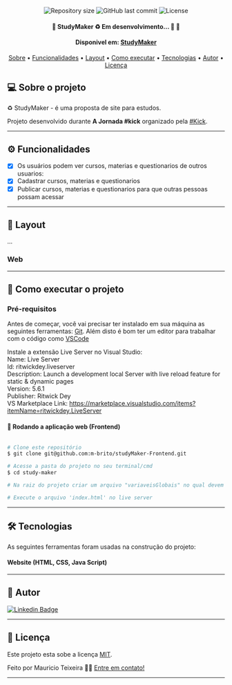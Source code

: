 <p align="center">

  <img alt="Repository size" src="https://img.shields.io/github/repo-size/m-brito/novo-website-shueisha-poc">
  
  <img alt="GitHub last commit" src="https://img.shields.io/github/last-commit/m-brito/novo-website-shueisha-poc">
    
  <img alt="License" src="https://img.shields.io/badge/license-MIT-brightgreen">  
 
</p>

<h4 align="center"> 
	🚧  StudyMaker ♻️ Em desenvolvimento... 🚀 🚧
</h4>

<h4 align="center"> 
  Disponivel em: <a href="https://studymaker.netlify.app/">StudyMaker</a>
</h4>

<p align="center">
 <a href="#-sobre-o-projeto">Sobre</a> •
 <a href="#-funcionalidades">Funcionalidades</a> •
 <a href="#-layout">Layout</a> • 
 <a href="#-como-executar-o-projeto">Como executar</a> • 
 <a href="#-tecnologias">Tecnologias</a> • 
 <a href="#-autor">Autor</a> • 
 <a href="#user-content--licença">Licença</a>
</p>


## 💻 Sobre o projeto

♻️ StudyMaker - é uma proposta de site para estudos.

Projeto desenvolvido durante **A Jornada #kick** organizado pela [#Kick](http://soukick.com.br/).

---

## ⚙️ Funcionalidades

- [x] Os usuários podem ver cursos, materias e questionarios de outros usuarios:
- [x] Cadastrar cursos, materias e questionarios
- [x] Publicar cursos, materias e questionarios para que outras pessoas possam acessar

---

## 🎨 Layout

...

### Web


---

## 🚀 Como executar o projeto

### Pré-requisitos

Antes de começar, você vai precisar ter instalado em sua máquina as seguintes ferramentas:
[Git](https://git-scm.com). 
Além disto é bom ter um editor para trabalhar com o código como [VSCode](https://code.visualstudio.com/)

Instale a extensão Live Server no Visual Studio: <br>
      Name: Live Server <br>
      Id: ritwickdey.liveserver <br>
      Description: Launch a development local Server with live reload feature for static & dynamic pages <br>
      Version: 5.6.1 <br>
      Publisher: Ritwick Dey <br>
      VS Marketplace Link: https://marketplace.visualstudio.com/items?itemName=ritwickdey.LiveServer <br>

#### 🧭 Rodando a aplicação web (Frontend)

```bash

# Clone este repositório
$ git clone git@github.com:m-brito/studyMaker-Frontend.git

# Acesse a pasta do projeto no seu terminal/cmd
$ cd study-maker

# Na raiz do projeto criar um arquivo "variaveisGlobais" no qual devem ser configuradas as variaveis HOST, HOSTEMAIL

# Execute o arquivo 'index.html' no live server

```

---

## 🛠 Tecnologias

As seguintes ferramentas foram usadas na construção do projeto:

#### **Website**  (HTML, CSS, Java Script)

---


## 🦸 Autor

[![Linkedin Badge](https://img.shields.io/badge/-Mauricio-blue?style=flat-square&logo=Linkedin&logoColor=white&link=https://www.linkedin.com/in/mauricio-teixeira-37a932196/)](https://www.linkedin.com/in/mauricio-teixeira-37a932196/)

---

## 📝 Licença

Este projeto esta sobe a licença [MIT](./LICENSE).

Feito por Mauricio Teixeira 👋🏽 [Entre em contato!](https://www.linkedin.com/in/mauricio-teixeira-37a932196/)

---
